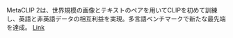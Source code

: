 MetaCLIP 2は、世界規模の画像とテキストのペアを用いてCLIPを初めて訓練し、英語と非英語データの相互利益を実現。多言語ベンチマークで新たな最先端を達成。
[Link](http://arxiv.org/abs/2507.22062v1)

